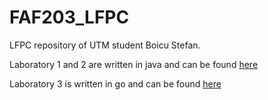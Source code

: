# FAF203_LFPC

LFPC repository of UTM student Boicu Stefan.

Laboratory 1 and 2 are written in java and can be found [here](https://github.com/StefanB0/FAF203_LFPC/tree/master/java/src/main/java/com/lfpc/lfpc_code/laboratories)

Laboratory 3 is written in go and can be found [here](https://github.com/StefanB0/FAF203_LFPC/tree/master/go)

